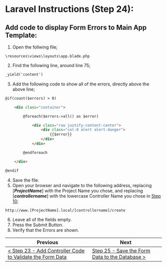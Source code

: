 # Laravel Instructions (Step 24):

## Add code to display Form Errors to Main App Template:

1. Open the follwing file;

```
\resources\views\layouts\app.blade.php
```

2. Find the following line, around line 75;

```HTML
_yield('content')
```

3. Add the following code to show all of the errors, directly above the above line;

```HTML
@if(count($errors) > 0)

    <div class="container">

        @foreach($errors->all() as $error)

            <div class="row justify-content-center">
                <div class="col-8 alert alert-danger">
                    {{$error}}
                </div>
            </div>

        @endforeach

    </div>

@endif
```

4. Save the file.
5. Open your browser and navigate to the following address, replacing [**_ProjectName_**] with the Project Name you chose, and replacing [**_controllername_**] with the lowercase Controller Name you chose in [Step 10](laravel-10.md);

```
http://www.[ProjectName].local/[controllername]/create
```

6. Leave all of the fields empty.
7. Press the Submit Button.
8. Verify that the Errors are shown.

| Previous | Next |
| -------- | ---- |
| [< Step 23 - Add Controller Code to Validate the Form Data](laravel-23.md) | [Step 25 - Save the Form Data to the Database >](laravel-25.md) |